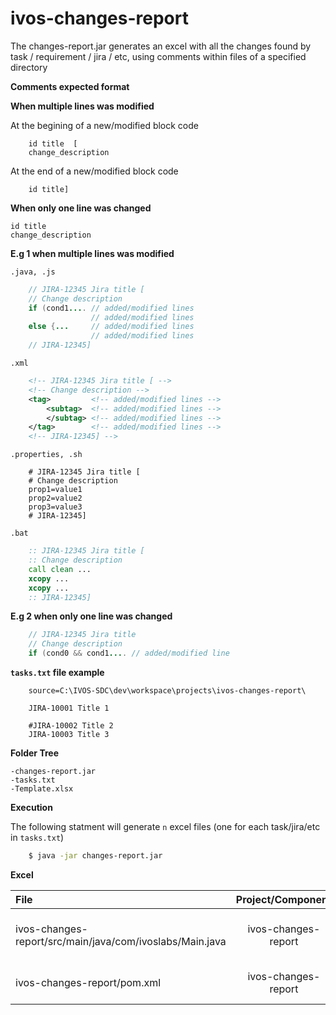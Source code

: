 # ivos-changes-report

The changes-report.jar generates an excel with all the changes found by task / requirement / jira / etc, using comments within files of a specified directory



**Comments expected format**

   **When multiple lines was modified**
   
   At the begining of a new/modified block code
```   
    id title  [
    change_description
```    
  
   At the end of a new/modified block code
```   
    id title]
```    
    
   **When only one line was changed**
```
id title
change_description
```
        
        
        

 **E.g 1 when multiple lines was modified**

   `.java, .js`
    
```JAVA    
    // JIRA-12345 Jira title [
    // Change description
    if (cond1.... // added/modified lines 
                  // added/modified lines 
    else {...     // added/modified lines 
                  // added/modified lines 
    // JIRA-12345]
```


   `.xml`
    
```xml    
    <!-- JIRA-12345 Jira title [ -->
    <!-- Change description -->
    <tag>         <!-- added/modified lines -->
        <subtag>  <!-- added/modified lines -->
        </subtag> <!-- added/modified lines -->
    </tag>        <!-- added/modified lines -->
    <!-- JIRA-12345] -->
```


   `.properties, .sh`
    
```properties    
    # JIRA-12345 Jira title [
    # Change description
    prop1=value1
    prop2=value2
    prop3=value3
    # JIRA-12345]
```

   `.bat`
    
```bat    
    :: JIRA-12345 Jira title [
    :: Change description
    call clean ...
    xcopy ...
    xcopy ...
    :: JIRA-12345]
```


 **E.g 2 when only one line was changed**

```JAVA     
    // JIRA-12345 Jira title 
    // Change description
    if (cond0 && cond1.... // added/modified line
```
    
    
 **`tasks.txt` file example**

```properties
    source=C:\IVOS-SDC\dev\workspace\projects\ivos-changes-report\

    JIRA-10001 Title 1

    #JIRA-10002 Title 2
    JIRA-10003 Title 3
```

**Folder Tree**

    -changes-report.jar
    -tasks.txt
    -Template.xlsx
    


**Execution**
   
   The following statment will generate `n` excel files (one for each task/jira/etc in `tasks.txt`) 
```bash
    $ java -jar changes-report.jar
```

**Excel**

|      File                                                  | Project/Component   |   Detail                  |
| :---                                                       |     :---:           |          ---:             |
| ivos-changes-report/src/main/java/com/ivoslabs/Main.java   | ivos-changes-report | Desc line: n if (cond...  |
| ivos-changes-report/pom.xml                                | ivos-changes-report | Desc line: n <version>... |




